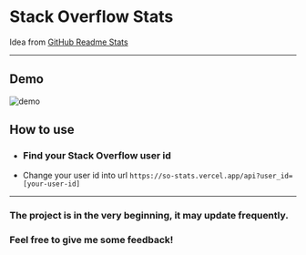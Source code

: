 # Stack Overflow Stats

Idea from
[GitHub Readme Stats](https://github.com/anuraghazra/github-readme-stats)

---

## Demo

![demo](https://so-stats.vercel.app/api/test)

## How to use

- ### Find your Stack Overflow user id
- Change your user id into url
  `https://so-stats.vercel.app/api?user_id=[your-user-id]`

---

### The project is in the very beginning, it may update frequently.

### Feel free to give me some feedback!
